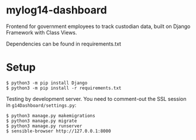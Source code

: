 # mylog14-dashboard

Frontend for government employees to track custodian data, built on Django Framework with Class Views.

Dependencies can be found in requirements.txt

# Setup

```
$ python3 -m pip install Django
$ python3 -m pip install -r requirements.txt
```

Testing by development server. You need to comment-out the SSL session in `g14Dashboard/settings.py`:

```
$ python3 manage.py makemigrations
$ python3 manage.py migrate
$ python3 manage.py runserver
$ sensible-browser http://127.0.0.1:8000
```
